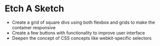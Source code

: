 # Etch A Sketch

* Create a grid of square divs using both flexbox and grids to make the container responsive
* Create a few buttons with functionality to improve user interface
* Deepen the concept of CSS concepts like webkit-specific selectors